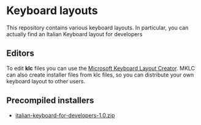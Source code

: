 # Keyboard layouts
This repository contains various keyboard layouts. In particular, you can actually find an Italian Keyboard layout for developers

## Editors

To edit **klc** files you can use the [Microsoft Keyboard Layout Creator](https://msdn.microsoft.com/en-us/goglobal/bb964665.aspx). MKLC can also create installer files from klc files, so you can distribute your own keyboard layout to other users.

## Precompiled installers

* [italian-keyboard-for-developers-1.0.zip](https://onedrive.live.com/redir?resid=E0EDEC79268FC32E!1086&authkey=!AL7F1NfjF-ExApk&ithint=file%2czip)
